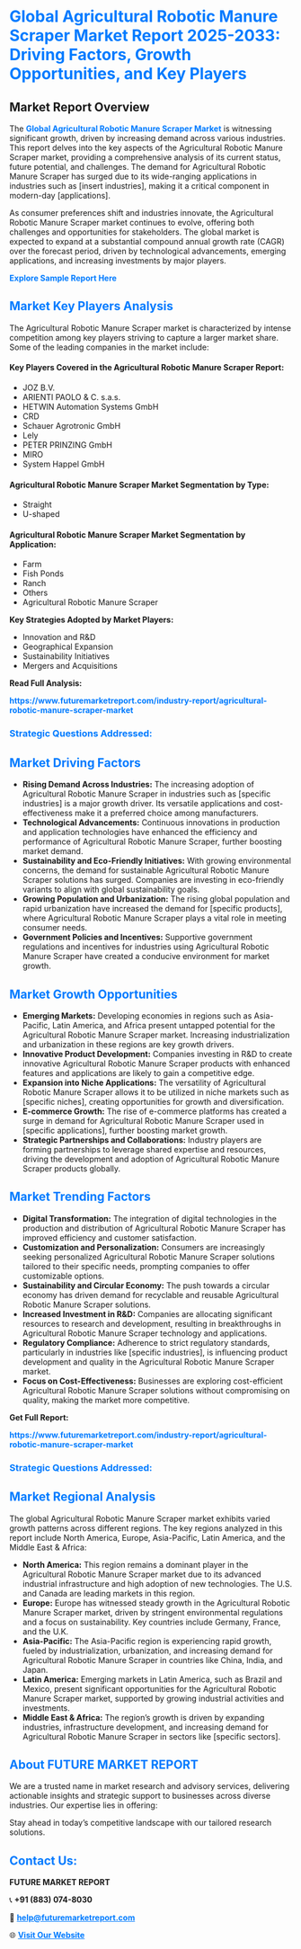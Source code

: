 <h1 style="color: #007BFF;">Global Agricultural Robotic Manure Scraper Market Report 2025-2033: Driving Factors, Growth Opportunities, and Key Players</h1>

<section id="overview">
<h2>Market Report Overview</h2>
<p>The <a href="https://www.futuremarketreport.com/industry-report/agricultural-robotic-manure-scraper-market" style="color: #007BFF; text-decoration: none;"><strong>Global Agricultural Robotic Manure Scraper Market</strong></a> is witnessing significant growth, driven by increasing demand across various industries. This report delves into the key aspects of the Agricultural Robotic Manure Scraper market, providing a comprehensive analysis of its current status, future potential, and challenges. The demand for Agricultural Robotic Manure Scraper has surged due to its wide-ranging applications in industries such as [insert industries], making it a critical component in modern-day [applications].</p>
<p>As consumer preferences shift and industries innovate, the Agricultural Robotic Manure Scraper market continues to evolve, offering both challenges and opportunities for stakeholders. The global market is expected to expand at a substantial compound annual growth rate (CAGR) over the forecast period, driven by technological advancements, emerging applications, and increasing investments by major players.</p>
</section>

<section id="overview">
<p><a href="https://www.futuremarketreport.com/request-sample/reportId=120088" style="color: #007BFF; text-decoration: none;"><strong>Explore Sample Report Here</strong></a></p>
</section>

<section id="key-players">
<h2 style="color: #007BFF;">Market Key Players Analysis</h2>
<p>The Agricultural Robotic Manure Scraper market is characterized by intense competition among key players striving to capture a larger market share. Some of the leading companies in the market include:</p>
<h4>Key Players Covered in the Agricultural Robotic Manure Scraper Report:</h4>
<ul><li>JOZ B.V.</li><li>ARIENTI PAOLO &amp; C. s.a.s.</li><li>HETWIN Automation Systems GmbH</li><li>CRD</li><li>Schauer Agrotronic GmbH</li><li>Lely</li><li>PETER PRINZING GmbH</li><li>MIRO</li><li>System Happel GmbH</li></ul>
<h4>Agricultural Robotic Manure Scraper Market Segmentation by Type:</h4>
<ul><li>Straight</li><li>U-shaped</li></ul>

<h4>Agricultural Robotic Manure Scraper Market Segmentation by Application:</h4>
<ul><li>Farm</li><li>Fish Ponds</li><li>Ranch</li><li>Others</li><li>Agricultural Robotic Manure Scraper</li></ul>
<p><strong>Key Strategies Adopted by Market Players:</strong></p>
<ul>
<li>Innovation and R&D</li>
<li>Geographical Expansion</li>
<li>Sustainability Initiatives</li>
<li>Mergers and Acquisitions</li>
</ul>
</section>

<section>
<p><strong>Read Full Analysis: </strong></p><a href="https://www.futuremarketreport.com/industry-report/agricultural-robotic-manure-scraper-market" style="color: #007BFF; text-decoration: none;"><strong>https://www.futuremarketreport.com/industry-report/agricultural-robotic-manure-scraper-market</strong></a>
<h3 style="color: #007BFF;">Strategic Questions Addressed:</h3>
</section>

<section id="driving-factors">
<h2 style="color: #007BFF;">Market Driving Factors</h2>
<ul>
<li><strong>Rising Demand Across Industries:</strong> The increasing adoption of Agricultural Robotic Manure Scraper in industries such as [specific industries] is a major growth driver. Its versatile applications and cost-effectiveness make it a preferred choice among manufacturers.</li>
<li><strong>Technological Advancements:</strong> Continuous innovations in production and application technologies have enhanced the efficiency and performance of Agricultural Robotic Manure Scraper, further boosting market demand.</li>
<li><strong>Sustainability and Eco-Friendly Initiatives:</strong> With growing environmental concerns, the demand for sustainable Agricultural Robotic Manure Scraper solutions has surged. Companies are investing in eco-friendly variants to align with global sustainability goals.</li>
<li><strong>Growing Population and Urbanization:</strong> The rising global population and rapid urbanization have increased the demand for [specific products], where Agricultural Robotic Manure Scraper plays a vital role in meeting consumer needs.</li>
<li><strong>Government Policies and Incentives:</strong> Supportive government regulations and incentives for industries using Agricultural Robotic Manure Scraper have created a conducive environment for market growth.</li>
</ul>
</section>

<section id="growth-opportunities">
<h2 style="color: #007BFF;">Market Growth Opportunities</h2>
<ul>
<li><strong>Emerging Markets:</strong> Developing economies in regions such as Asia-Pacific, Latin America, and Africa present untapped potential for the Agricultural Robotic Manure Scraper market. Increasing industrialization and urbanization in these regions are key growth drivers.</li>
<li><strong>Innovative Product Development:</strong> Companies investing in R&D to create innovative Agricultural Robotic Manure Scraper products with enhanced features and applications are likely to gain a competitive edge.</li>
<li><strong>Expansion into Niche Applications:</strong> The versatility of Agricultural Robotic Manure Scraper allows it to be utilized in niche markets such as [specific niches], creating opportunities for growth and diversification.</li>
<li><strong>E-commerce Growth:</strong> The rise of e-commerce platforms has created a surge in demand for Agricultural Robotic Manure Scraper used in [specific applications], further boosting market growth.</li>
<li><strong>Strategic Partnerships and Collaborations:</strong> Industry players are forming partnerships to leverage shared expertise and resources, driving the development and adoption of Agricultural Robotic Manure Scraper products globally.</li>
</ul>
</section>

<section id="trending-factors">
<h2 style="color: #007BFF;">Market Trending Factors</h2>
<ul>
<li><strong>Digital Transformation:</strong> The integration of digital technologies in the production and distribution of Agricultural Robotic Manure Scraper has improved efficiency and customer satisfaction.</li>
<li><strong>Customization and Personalization:</strong> Consumers are increasingly seeking personalized Agricultural Robotic Manure Scraper solutions tailored to their specific needs, prompting companies to offer customizable options.</li>
<li><strong>Sustainability and Circular Economy:</strong> The push towards a circular economy has driven demand for recyclable and reusable Agricultural Robotic Manure Scraper solutions.</li>
<li><strong>Increased Investment in R&D:</strong> Companies are allocating significant resources to research and development, resulting in breakthroughs in Agricultural Robotic Manure Scraper technology and applications.</li>
<li><strong>Regulatory Compliance:</strong> Adherence to strict regulatory standards, particularly in industries like [specific industries], is influencing product development and quality in the Agricultural Robotic Manure Scraper market.</li>
<li><strong>Focus on Cost-Effectiveness:</strong> Businesses are exploring cost-efficient Agricultural Robotic Manure Scraper solutions without compromising on quality, making the market more competitive.</li>
</ul>
</section>

<section>
<p><strong>Get Full Report: </strong></p><a href="https://www.futuremarketreport.com/industry-report/agricultural-robotic-manure-scraper-market" style="color: #007BFF; text-decoration: none;"><strong>https://www.futuremarketreport.com/industry-report/agricultural-robotic-manure-scraper-market</strong></a>
<h3 style="color: #007BFF;">Strategic Questions Addressed:</h3>
</section>


<section id="regional-analysis">
<h2 style="color: #007BFF;">Market Regional Analysis</h2>
<p>The global Agricultural Robotic Manure Scraper market exhibits varied growth patterns across different regions. The key regions analyzed in this report include North America, Europe, Asia-Pacific, Latin America, and the Middle East & Africa:</p>
<ul>
<li><strong>North America:</strong> This region remains a dominant player in the Agricultural Robotic Manure Scraper market due to its advanced industrial infrastructure and high adoption of new technologies. The U.S. and Canada are leading markets in this region.</li>
<li><strong>Europe:</strong> Europe has witnessed steady growth in the Agricultural Robotic Manure Scraper market, driven by stringent environmental regulations and a focus on sustainability. Key countries include Germany, France, and the U.K.</li>
<li><strong>Asia-Pacific:</strong> The Asia-Pacific region is experiencing rapid growth, fueled by industrialization, urbanization, and increasing demand for Agricultural Robotic Manure Scraper in countries like China, India, and Japan.</li>
<li><strong>Latin America:</strong> Emerging markets in Latin America, such as Brazil and Mexico, present significant opportunities for the Agricultural Robotic Manure Scraper market, supported by growing industrial activities and investments.</li>
<li><strong>Middle East & Africa:</strong> The region’s growth is driven by expanding industries, infrastructure development, and increasing demand for Agricultural Robotic Manure Scraper in sectors like [specific sectors].</li>
</ul>
</section>

<footer>
<h2 style="color: #007BFF;">About FUTURE MARKET REPORT</h2>
<p>We are a trusted name in market research and advisory services, delivering actionable insights and strategic support to businesses across diverse industries. Our expertise lies in offering:</p>

<p>Stay ahead in today’s competitive landscape with our tailored research solutions.</p>

<h2 style="color: #007BFF;">Contact Us:</h2>
<p><strong>FUTURE MARKET REPORT</strong></p>
<p>📞 <strong>+91 (883) 074-8030</strong></p>
<p>📧 <strong><a href="mailto:help@futuremarketreport.com" style="color: #007BFF;">help@futuremarketreport.com</a></strong></p>
<p>🌐 <strong><a href="https://www.futuremarketreport.com/" style="color: #007BFF;">Visit Our Website</a></strong></p>
</footer>
